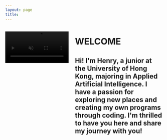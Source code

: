 ```yaml
---
layout: page
title: 
---
```


<br>

<style>
video {
    max-width: 40%;
    height: auto;
    filter: brightness(60%); /* Make the video darker */
}

.image-left, .image-right {
    margin: 1em 0;
}

@media (min-width: 20em) {
    .image-left, .image-right {
        display: flex;
        align-items: flex-start;
    }

    .image-left video {
        margin-right: 1.5em;
        float: left; /* fallback */
    }

    .image-right video {
        order: 1;
        margin-left: 1.5em;
        float: right; /* fallback */
    }
    
    /* clearfix for fallback */
    .image-left::after,
    .image-right::after {
        content: "";
        display: block;
        clear: both;
    }
}

@media (min-width: 30em) {
    .image-left video, .image-right video {
        flex-shrink: 0;
    }
}

.welcome-text {
    flex: 2;
    display: flex;
    flex-direction: column;
    justify-content: space-between; /* Distribute space evenly between children */
    height: 100%; /* Ensure it takes up the full height of the container */
}

.welcome-text h1 {
    margin: 0;
    padding: 15px 0; /* Add padding at the top */
    align-self: flex-start; /* Align to the top */
}

.welcome-text h2 {
    margin: 0;
    padding-bottom: 5px; /* Adjust padding at the bottom */
    align-self: flex-end; /* Align to the bottom */
}
</style>

<div class="image-left container" style="margin: auto;">
   <video id="videoElement" muted autoplay loop playsinline>
      <source src="/assets/vid/travel.mp4" type="video/mp4">
      Your browser does not support the video tag.
   </video>
   <div class="welcome-text">
      <h1 id="welcomeTitle">WELCOME</h1>
      <br>
      <h2 id="welcomeSubtitle">Hi! I'm Henry, a junior at the University of Hong Kong, majoring in Applied Artificial Intelligence. I have a passion for exploring new places and creating my own programs through coding. I'm thrilled to have you here and share my journey with you!</h2>
   </div>
</div>

<script>
    function getTextWidth(text, font) {
        const canvas = getTextWidth.canvas || (getTextWidth.canvas = document.createElement("canvas"));
        const context = canvas.getContext("2d");
        context.font = font;
        const metrics = context.measureText(text);
        return metrics.width;
    }

    function getCssStyle(element, prop) {
        return window.getComputedStyle(element, null).getPropertyValue(prop);
    }

    function getCanvasFont(el = document.body) {
        const fontWeight = getCssStyle(el, 'font-weight') || 'normal';
        const fontSize = getCssStyle(el, 'font-size') || '16px';
        const fontFamily = getCssStyle(el, 'font-family') || 'Times New Roman';
        return `${fontWeight} ${fontSize} ${fontFamily}`;
    }

    function adjustFontSizeAndLineHeight() {
        const videoElement = document.getElementById('videoElement');
        const titleElement = document.getElementById('welcomeTitle');
        const subtitleElement = document.getElementById('welcomeSubtitle');

        const videoHeight = videoElement.clientHeight;
        const availableWidth = document.querySelector('.welcome-text').clientWidth;

        // Adjust the font size of the title to fit the width
        let fontSize = 1; // Start with a smaller font size
        titleElement.style.fontSize = `${fontSize}em`;
        let textWidth = getTextWidth(titleElement.textContent, getCanvasFont(titleElement));
        while (textWidth < availableWidth && fontSize < 5) { // Constrain max font size to 5em
            fontSize += 0.1;
            titleElement.style.fontSize = `${fontSize}em`;
            textWidth = getTextWidth(titleElement.textContent, getCanvasFont(titleElement));
        }

        // Adjust the font size of the subtitle to match the height of the video
        let subtitleFontSize = 0.4;
        let lineHeight = 0.6;
        subtitleElement.style.fontSize = `${subtitleFontSize}em`;
        subtitleElement.style.lineHeight = lineHeight;
        let subtitleHeight = subtitleElement.clientHeight;
        while (subtitleHeight < videoHeight - 20 && subtitleFontSize < 3) { // Constrain max font size to 3em
            subtitleFontSize += 0.1;
            lineHeight += 0.1;
            subtitleElement.style.fontSize = `${subtitleFontSize}em`;
            subtitleElement.style.lineHeight = lineHeight;
            subtitleHeight = subtitleElement.clientHeight;
        }

        // Reduce font size and line height if subtitle exceeds video height
        while (subtitleHeight > videoHeight - 20 && subtitleFontSize > 0.5) { // Ensure font size does not go below 0.5em
            subtitleFontSize -= 0.1;
            lineHeight -= 0.1;
            subtitleElement.style.fontSize = `${subtitleFontSize}em`;
            subtitleElement.style.lineHeight = lineHeight;
            subtitleHeight = subtitleElement.clientHeight;
        }
    }

    document.addEventListener('DOMContentLoaded', adjustFontSizeAndLineHeight);
    window.onresize = adjustFontSizeAndLineHeight;

    // Mute/unmute button
    const videoElement = document.getElementById('videoElement');
    videoElement.addEventListener('click', () => {
        videoElement.muted = !videoElement.muted;
    });
</script>